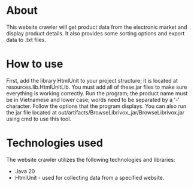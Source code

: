 # About 
This website crawler will get product data from the electronic market and display product details. It also provides some sorting options and export data to .txt files.
# How to use
First, add the library HtmlUnit to your project structure; it is located at resources.lib.HtmlUnitLib. You must add all of these.jar files to make sure everything is working correctly.
Run the program; the product name must be in Vietnamese and lower case; words need to be separated by a '-' character.
Follow the options that the program displays.
You can also run the jar file located at out/artifacts/BrowseLibrivox_jar/BrowseLibrivox.jar using cmd to use this tool.
# Technologies used
The website crawler utilizes the following technologies and libraries:
- Java 20
- HtmlUnit - used for collecting data from a specified website.
